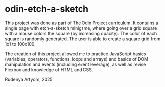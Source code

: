 # odin-etch-a-sketch

This project was done as part of The Odin Project curriculum. It contains a single page with etch-a-sketch minigame, where going over a grid square with a mouse colors the square (by increasing opacity). The color of each square is randomly generated.
The user is able to create a square grid from 1x1 to 100x100. 

The creation of this project allowed me to practice JavaScript basics (variables, operators, functions, loops and arrays) and basics of DOM manipulation and events (including event leverage), as well as revise Flexbox and knowledge of HTML and CSS.

Rudenya Artyom, 2025
